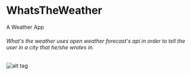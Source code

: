 # WhatsTheWeather
A Weather App

###### What's the weather uses open weather forecast's api in order to tell the user in a city that he/she wrotes in.

![alt tag](https://raw.github.com/woemike/WhatsTheWeather/master/Pictures/image.png)
